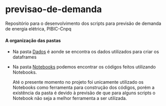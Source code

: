 # previsao-de-demanda
Repositório para o desenvolvimento dos scripts para previsão de demanda de energia elétrica, PIBIC-Cnpq

#### A organização das pastas

- Na pasta [Dados](https://github.com/V-kr0pt/previsao-de-demanda/tree/main/Dados "Clique para acessar a pasta") é aonde se encontra os dados utilizados para criar os dataframes

- Na pasta [Notebooks](https://github.com/V-kr0pt/previsao-de-demanda/tree/main/Notebooks "Clique para acessar a pasta") podemos encontrar os códigos feitos utilizando Notebooks. 

  

  Até o presente momento no projeto foi unicamente utilizado os Notebooks como ferramenta para construção dos códigos, porém a existência da pasta é devido à previsão de que para alguns scripts o Notebook não seja a melhor ferramenta a ser utilizada. 
